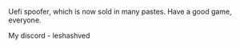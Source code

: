 Uefi spoofer, which is now sold in many pastes. Have a good game, everyone. 

My discord - leshashved
